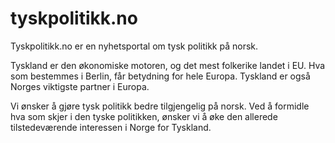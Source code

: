 # tyskpolitikk.no

Tyskpolitikk.no er en nyhetsportal om tysk politikk på norsk.

Tyskland er den økonomiske motoren, og det mest folkerike landet i EU. Hva som bestemmes i Berlin, får betydning for hele Europa. Tyskland er også Norges viktigste partner i Europa.

Vi ønsker å gjøre tysk politikk bedre tilgjengelig på norsk. Ved å formidle hva som skjer i den tyske politikken, ønsker vi å øke den allerede tilstedeværende interessen i Norge for Tyskland.  
